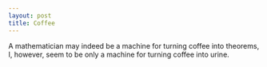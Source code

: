 ```yaml
---
layout: post
title: Coffee 
---
```


A mathematician may indeed be a machine for turning coffee into theorems, I,
however, seem to be only a machine for turning coffee into urine.
